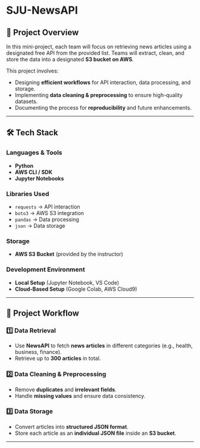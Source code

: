 # SJU-NewsAPI
## 📌 Project Overview
In this mini-project, each team will focus on retrieving news articles using a designated free API from the provided list. Teams will extract, clean, and store the data into a designated **S3 bucket on AWS**. 

This project involves:
- Designing **efficient workflows** for API interaction, data processing, and storage.
- Implementing **data cleaning & preprocessing** to ensure high-quality datasets.
- Documenting the process for **reproducibility** and future enhancements.

---

## 🛠️ Tech Stack

### **Languages & Tools**
- **Python**
- **AWS CLI / SDK**
- **Jupyter Notebooks**

### **Libraries Used**
- `requests` → API interaction  
- `boto3` → AWS S3 integration  
- `pandas` → Data processing  
- `json` → Data storage  

### **Storage**
- **AWS S3 Bucket** (provided by the instructor)

### **Development Environment**
- **Local Setup** (Jupyter Notebook, VS Code)  
- **Cloud-Based Setup** (Google Colab, AWS Cloud9)

---

## 🚀 Project Workflow

### **1️⃣ Data Retrieval**
- Use **NewsAPI** to fetch **news articles** in different categories (e.g., health, business, finance).
- Retrieve up to **300 articles** in total.

### **2️⃣ Data Cleaning & Preprocessing**
- Remove **duplicates** and **irrelevant fields**.
- Handle **missing values** and ensure data consistency.

### **3️⃣ Data Storage**
- Convert articles into **structured JSON format**.
- Store each article as an **individual JSON file** inside an **S3 bucket**.

---
